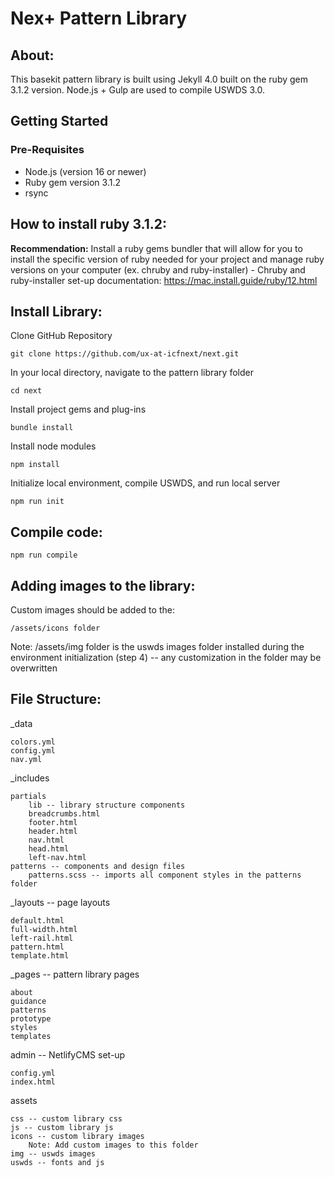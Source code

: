 # Nex+ Pattern Library

## About:
This basekit pattern library is built using Jekyll 4.0 built on the ruby gem 3.1.2 version. Node.js + Gulp are used to compile USWDS 3.0.

## Getting Started
### Pre-Requisites
- Node.js (version 16 or newer)
- Ruby gem version 3.1.2
- rsync

## How to install ruby 3.1.2:
 **Recommendation:** Install a ruby gems bundler that will allow for you to install the specific version of ruby needed for your project and manage ruby versions on your computer (ex. chruby and ruby-installer)
    - Chruby and ruby-installer set-up documentation: https://mac.install.guide/ruby/12.html

## Install Library:
Clone GitHub Repository

    git clone https://github.com/ux-at-icfnext/next.git   
    
In your local directory, navigate to the pattern library folder
    
    cd next
    
Install project gems and plug-ins
    
    bundle install
    
Install node modules
    
    npm install
    
Initialize local environment, compile USWDS, and run local server
    
    npm run init

## Compile code:
    
    npm run compile

## Adding images to the library:
Custom images should be added to the: 
    
    /assets/icons folder

Note: /assets/img folder is the uswds images folder installed during the environment initialization (step 4) -- any customization in the folder may be overwritten 

## File Structure:
_data

    colors.yml
    config.yml
    nav.yml

_includes

    partials
        lib -- library structure components
        breadcrumbs.html
        footer.html
        header.html
        nav.html
        head.html
        left-nav.html
    patterns -- components and design files
        patterns.scss -- imports all component styles in the patterns folder 

_layouts -- page layouts

    default.html
    full-width.html
    left-rail.html
    pattern.html
    template.html

_pages -- pattern library pages

    about
    guidance
    patterns
    prototype
    styles
    templates

admin -- NetlifyCMS set-up

    config.yml
    index.html

assets

    css -- custom library css
    js -- custom library js
    icons -- custom library images
        Note: Add custom images to this folder
    img -- uswds images 
    uswds -- fonts and js
